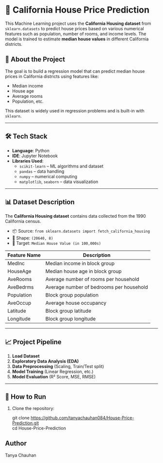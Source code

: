 # 🏡 California House Price Prediction

This Machine Learning project uses the **California Housing dataset** from `sklearn.datasets` to predict house prices based on various numerical features such as population, number of rooms, and income levels. The model is trained to estimate **median house values** in different California districts.




## 📖 About the Project

The goal is to build a regression model that can predict median house prices in California districts using features like:
- Median income
- House age
- Average rooms
- Population, etc.

This dataset is widely used in regression problems and is built-in with `sklearn`.

---

## 🛠 Tech Stack

- **Language**: Python
- **IDE**: Jupyter Notebook
- **Libraries Used**:
  - `scikit-learn` – ML algorithms and dataset
  - `pandas` – data handling
  - `numpy` – numerical computing
  - `matplotlib`, `seaborn` – data visualization

---

## 📊 Dataset Description

The **California Housing dataset** contains data collected from the 1990 California census.

- 📦 Source: `from sklearn.datasets import fetch_california_housing`
- 📐 Shape: `(20640, 8)`
- 🎯 Target: `Median House Value (in 100,000s)`

| Feature Name        | Description                             |
|---------------------|-----------------------------------------|
| MedInc              | Median income in block group            |
| HouseAge            | Median house age in block group         |
| AveRooms            | Average number of rooms per household   |
| AveBedrms           | Average number of bedrooms per household|
| Population          | Block group population                  |
| AveOccup            | Average house occupancy                 |
| Latitude            | Block group latitude                    |
| Longitude           | Block group longitude                   |

---

## 📈 Project Pipeline

1. **Load Dataset**
2. **Exploratory Data Analysis (EDA)**
3. **Data Preprocessing** (Scaling, Train/Test split)
4. **Model Training** (Linear Regression, etc.)
5. **Model Evaluation** (R² Score, MSE, RMSE)


---

## 🧪 How to Run

1. Clone the repository:
 
   git clone https://github.com/tanyachauhan084/House-Price-Prediction.git <br>
   cd House-Price-Prediction

## Author

Tanya Chauhan
